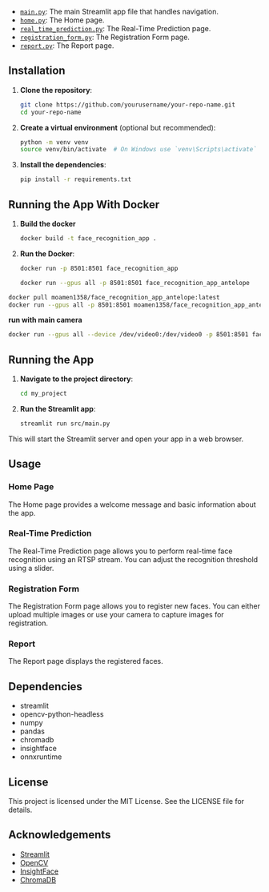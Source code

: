 
- [`main.py`](command:_github.copilot.openRelativePath?%5B%7B%22scheme%22%3A%22file%22%2C%22authority%22%3A%22%22%2C%22path%22%3A%22%2Fhome%2Finvisa%2FDesktop%2Fmy_grad_streamlit%2Fmain.py%22%2C%22query%22%3A%22%22%2C%22fragment%22%3A%22%22%7D%2C%22246d973a-88ae-4dd4-b5ed-1fde6b242444%22%5D "/home/invisa/Desktop/my_grad_streamlit/main.py"): The main Streamlit app file that handles navigation.
- [`home.py`](command:_github.copilot.openRelativePath?%5B%7B%22scheme%22%3A%22file%22%2C%22authority%22%3A%22%22%2C%22path%22%3A%22%2Fhome%2Finvisa%2FDesktop%2Fmy_grad_streamlit%2Fhome.py%22%2C%22query%22%3A%22%22%2C%22fragment%22%3A%22%22%7D%2C%22246d973a-88ae-4dd4-b5ed-1fde6b242444%22%5D "/home/invisa/Desktop/my_grad_streamlit/home.py"): The Home page.
- [`real_time_prediction.py`](command:_github.copilot.openRelativePath?%5B%7B%22scheme%22%3A%22file%22%2C%22authority%22%3A%22%22%2C%22path%22%3A%22%2Fhome%2Finvisa%2FDesktop%2Fmy_grad_streamlit%2Freal_time_prediction.py%22%2C%22query%22%3A%22%22%2C%22fragment%22%3A%22%22%7D%2C%22246d973a-88ae-4dd4-b5ed-1fde6b242444%22%5D "/home/invisa/Desktop/my_grad_streamlit/real_time_prediction.py"): The Real-Time Prediction page.
- [`registration_form.py`](command:_github.copilot.openRelativePath?%5B%7B%22scheme%22%3A%22file%22%2C%22authority%22%3A%22%22%2C%22path%22%3A%22%2Fhome%2Finvisa%2FDesktop%2Fmy_grad_streamlit%2Fregistration_form.py%22%2C%22query%22%3A%22%22%2C%22fragment%22%3A%22%22%7D%2C%22246d973a-88ae-4dd4-b5ed-1fde6b242444%22%5D "/home/invisa/Desktop/my_grad_streamlit/registration_form.py"): The Registration Form page.
- [`report.py`](command:_github.copilot.openRelativePath?%5B%7B%22scheme%22%3A%22file%22%2C%22authority%22%3A%22%22%2C%22path%22%3A%22%2Fhome%2Finvisa%2FDesktop%2Fmy_grad_streamlit%2Freport.py%22%2C%22query%22%3A%22%22%2C%22fragment%22%3A%22%22%7D%2C%22246d973a-88ae-4dd4-b5ed-1fde6b242444%22%5D "/home/invisa/Desktop/my_grad_streamlit/report.py"): The Report page.

## Installation

1. **Clone the repository**:

    ```sh
    git clone https://github.com/yourusername/your-repo-name.git
    cd your-repo-name
    ```

2. **Create a virtual environment** (optional but recommended):

    ```sh
    python -m venv venv
    source venv/bin/activate  # On Windows use `venv\Scripts\activate`
    ```

3. **Install the dependencies**:

    ```sh
    pip install -r requirements.txt
    ```
## Running the App With Docker

1. **Build the docker**

    ```sh
    docker build -t face_recognition_app .
    ```

2. **Run the Docker**:

    ```sh
    docker run -p 8501:8501 face_recognition_app
    ```
    ```sh
    docker run --gpus all -p 8501:8501 face_recognition_app_antelope
    ```
```sh
docker pull moamen1358/face_recognition_app_antelope:latest
docker run --gpus all -p 8501:8501 moamen1358/face_recognition_app_antelope 
```
 **run with main camera**
 ```sh
 docker run --gpus all --device /dev/video0:/dev/video0 -p 8501:8501 face_recognition_app_antelope
 ```


## Running the App

1. **Navigate to the project directory**:

    ```sh
    cd my_project
    ```

2. **Run the Streamlit app**:

    ```sh
    streamlit run src/main.py
    ```

This will start the Streamlit server and open your app in a web browser.

## Usage

### Home Page

The Home page provides a welcome message and basic information about the app.

### Real-Time Prediction

The Real-Time Prediction page allows you to perform real-time face recognition using an RTSP stream. You can adjust the recognition threshold using a slider.

### Registration Form

The Registration Form page allows you to register new faces. You can either upload multiple images or use your camera to capture images for registration.

### Report

The Report page displays the registered faces.

## Dependencies

- streamlit
- opencv-python-headless
- numpy
- pandas
- chromadb
- insightface
- onnxruntime

## License

This project is licensed under the MIT License. See the LICENSE file for details.

## Acknowledgements

- [Streamlit](https://streamlit.io/)
- [OpenCV](https://opencv.org/)
- [InsightFace](https://github.com/deepinsight/insightface)
- [ChromaDB](https://github.com/chroma-core/chroma)